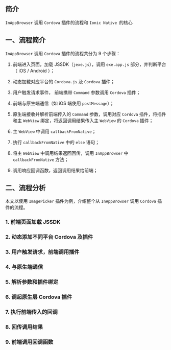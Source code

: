 ## 简介

`InAppBrowser` 调用 `Cordova` 插件的流程和 `Ionic Native `的核心


## 一、流程简介

`InAppBrowser` 调用 `Cordova` 插件的流程共分为 9 个步骤：

1. 前端进入页面，加载 JSSDK（`jexe.js`），调用 `exe.app.js` 部分，并判断平台（ iOS / Android ）；

2. 动态加载对应平台的 `Cordova.js` 及 `Cordova` 插件；

3. 用户触发请求事件， 前端携带 `Command` 参数调用 `Cordova` 插件；

4. 前端与原生端通信（如 iOS 端使用 `postMessage`）；

5. 原生端接收并解析前端传入的 `Command` 参数，调用对应 `Cordova` 插件，将插件和主 `WebView` 绑定，将返回调用结果传入主 `WebView` 的 `Cordova` 插件；

6. 主 `WebView` 中调用 `callbackFromNative`；

7. 执行 `callbackFromNative` 中的 `else` 语句；

8. 将主 `WebView` 中调用结果返回回传，调用 `InAppBrowser` 中 `callbackFromNative` 方法；

9. 调用响应回调函数，返回调用结果给前端；

## 二、流程分析

本文以使用 `ImagePicker` 插件为例，介绍整个从 `InAppBrowser` 调用 `Cordova` 插件的流程。

### 1. 前端页面加载 JSSDK

### 2. 动态添加不同平台 Cordova 及插件

### 3. 用户触发请求，前端调用插件

### 4. 与原生端通信

### 5. 解析参数和插件绑定

### 6. 调起原生层 Cordova 插件

### 7. 执行前端传入的回调

### 8. 回传调用结果

### 9. 前端调用回调函数